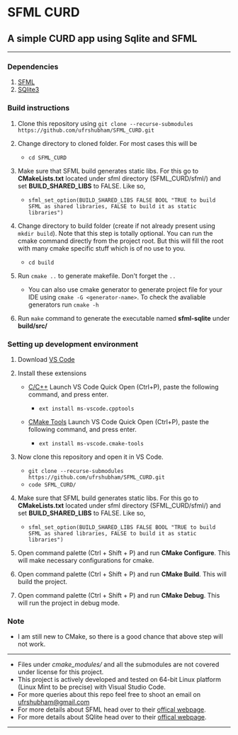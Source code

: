 # SFML CURD

## A simple CURD app using Sqlite and SFML

---

### Dependencies
1. [SFML](https://www.sfml-dev.org/)
2. [SQlite3](https://sqlite.org/)

### Build instructions

1. Clone this repository using `git clone --recurse-submodules https://github.com/ufrshubham/SFML_CURD.git`

2. Change directory to cloned folder. For most cases this will be 
    - `cd SFML_CURD`

3. Make sure that SFML build generates static libs. For this go to **CMakeLists.txt** located under sfml directory (SFML_CURD/sfml/) and set **BUILD_SHARED_LIBS** to FALSE. Like so,
    - `sfml_set_option(BUILD_SHARED_LIBS FALSE BOOL "TRUE to build SFML as shared libraries, FALSE to build it as static libraries")`

4. Change directory to build folder (create if not already present using `mkdir build`). Note that this step is totally optional. You can run the cmake command directly from the project root. But this will fill the root with many cmake specific stuff which is of no use to you.
    - `cd build`

5. Run `cmake ..` to generate makefile. Don't forget the `..`
    - You can also use cmake generator to generate project file for your IDE using `cmake -G <generator-name>`. To check the avaliable generators run `cmake -h`

6. Run `make` command to generate the executable named **sfml-sqlite** under **build/src/**

### Setting up development environment

1. Download [VS Code](https://code.visualstudio.com/)

2. Install these extensions

    - [C/C++](https://marketplace.visualstudio.com/items?itemName=ms-vscode.cpptools) Launch VS Code Quick Open (Ctrl+P), paste the following command, and press enter.
        - `ext install ms-vscode.cpptools`

    - [CMake Tools](https://marketplace.visualstudio.com/items?itemName=ms-vscode.cmake-tools) Launch VS Code Quick Open (Ctrl+P), paste the following command, and press enter.
        - `ext install ms-vscode.cmake-tools`

3. Now clone this repository and open it in VS Code.
    - `git clone --recurse-submodules https://github.com/ufrshubham/SFML_CURD.git`
    - `code SFML_CURD/`

4. Make sure that SFML build generates static libs. For this go to **CMakeLists.txt** located under sfml directory (SFML_CURD/sfml/) and set **BUILD_SHARED_LIBS** to FALSE. Like so,
    - `sfml_set_option(BUILD_SHARED_LIBS FALSE BOOL "TRUE to build SFML as shared libraries, FALSE to build it as static libraries")`

5. Open command palette (Ctrl + Shift + P) and run **CMake Configure**. This will make necessary configurations for cmake.

6. Open command palette (Ctrl + Shift + P) and run **CMake Build**. This will build the project.

7. Open command palette (Ctrl + Shift + P) and run **CMake Debug**. This will run the project in debug mode.

### Note

- I am still new to CMake, so there is a good chance that above step will not work.

---

- Files under *cmake_modules/* and all the submodules are not covered under license for this project.
- This project is actively developed and tested on 64-bit Linux platform (Linux Mint to be precise) with Visual Studio Code.
- For more queries about this repo feel free to shoot an email on ufrshubham@gmail.com
- For more details about SFML head over to their [offical webpage](https://www.sfml-dev.org/).
- For more details about SQlite head over to their [offical webpage](https://sqlite.org/).

---
